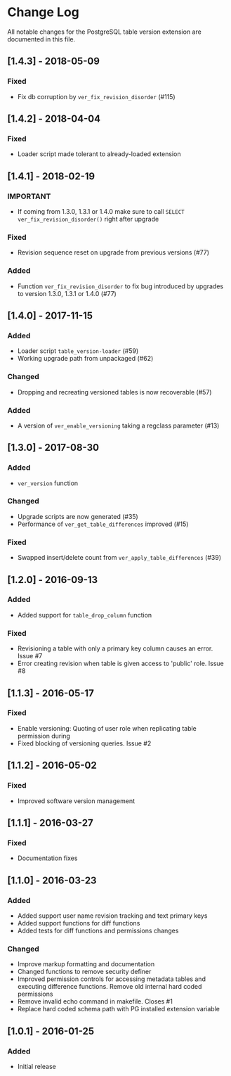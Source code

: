 # Change Log

All notable changes for the PostgreSQL table version extension are documented 
in this file.

## [1.4.3] - 2018-05-09
### Fixed
- Fix db corruption by `ver_fix_revision_disorder` (#115)

## [1.4.2] - 2018-04-04
### Fixed
- Loader script made tolerant to already-loaded extension

## [1.4.1] - 2018-02-19
### IMPORTANT
- If coming from 1.3.0, 1.3.1 or 1.4.0 make sure to call
  `SELECT ver_fix_revision_disorder()` right after upgrade
### Fixed
- Revision sequence reset on upgrade from previous versions (#77)
### Added
- Function `ver_fix_revision_disorder` to fix bug introduced by
  upgrades to version 1.3.0, 1.3.1 or 1.4.0 (#77)

## [1.4.0] - 2017-11-15
### Added
- Loader script `table_version-loader` (#59)
- Working upgrade path from unpackaged (#62)
### Changed
- Dropping and recreating versioned tables is now recoverable (#57)
### Added
- A version of `ver_enable_versioning` taking a regclass parameter (#13)

## [1.3.0] - 2017-08-30
### Added
- `ver_version` function

### Changed
- Upgrade scripts are now generated (#35)
- Performance of `ver_get_table_differences` improved (#15)

### Fixed
- Swapped insert/delete count from `ver_apply_table_differences` (#39)

## [1.2.0] - 2016-09-13
### Added
- Added support for `table_drop_column` function

### Fixed
- Revisioning a table with only a primary key column causes an error. Issue #7
- Error creating revision when table is given access to 'public' role. Issue #8

## [1.1.3] - 2016-05-17
### Fixed
- Enable versioning: Quoting of user role when replicating table permission during
- Fixed blocking of versioning queries. Issue #2

## [1.1.2] - 2016-05-02
### Fixed
- Improved software version management

## [1.1.1] - 2016-03-27
### Fixed
- Documentation fixes

## [1.1.0] - 2016-03-23
### Added
- Added support user name revision tracking and text primary keys
- Added support functions for diff functions
- Added tests for diff functions and permissions changes

### Changed
- Improve markup formatting and documentation
- Changed functions to remove security definer
- Improved permission controls for accessing metadata tables and executing difference functions. Remove old internal hard coded permissions
- Remove invalid echo command in makefile. Closes #1
- Replace hard coded schema path with PG installed extension variable

## [1.0.1] - 2016-01-25
### Added
- Initial release

